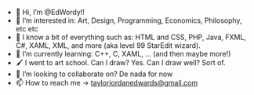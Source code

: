 

- 👋 Hi, I’m @EdWordy!!
- 👀 I’m interested in: Art, Design, Programming, Economics, Philosophy, etc etc
- 🍴 I know a bit of everything such as: HTML and CSS, PHP, Java, FXML, C#, XAML, XML, and more (aka level 99 StarEdit wizard). 
- 🌱 I’m currently learning: C++, C, XAML, ... (and then maybe more!)
- 🖌️ I went to art school. Can I draw? Yes. Can I draw well? Sort of.
- 💞️ I’m looking to collaborate on? De nada for now
- 📫 How to reach me -> taylorjordanedwards@gmail.com

<!---
EdWordy/EdWordy is a ✨ special ✨ repository because its `README.md` (this file) appears on your GitHub profile.
You can click the Preview link to take a look at your changes.
--->
